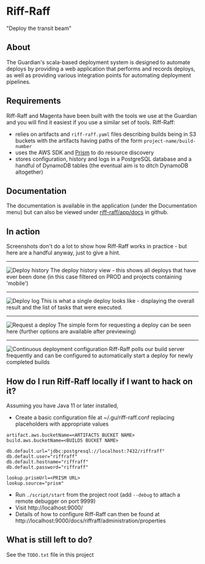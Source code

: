 Riff-Raff
=========

"Deploy the transit beam"

About
-----

The Guardian's scala-based deployment system is designed to automate deploys by providing a web application that 
performs and records deploys, as well as providing various integration points for automating deployment pipelines.

Requirements
-----

Riff-Raff and Magenta have been built with the tools we use at the Guardian
and you will find it easiest if you use a similar set of tools. Riff-Raff:

 - relies on artifacts and `riff-raff.yaml` files describing builds being in S3 buckets with the artifacts having paths of 
  the form `project-name/build-number`
 - uses the AWS SDK and [Prism](https://github.com/guardian/prism) to do resource discovery
 - stores configuration, history and logs in a PostgreSQL database and a handful of DynamoDB tables (the eventual aim is to ditch DynamoDB altogether)

Documentation
-----

The documentation is available in the application (under the Documentation menu) but can also be viewed under 
[riff-raff/app/docs](riff-raff/app/docs) in github.

In action
-----

Screenshots don't do a lot to show how Riff-Raff works in practice - but here are
a handful anyway, just to give a hint.

***

![Deploy history](contrib/img/deployment_history.png)
The deploy history view - this shows all deploys that have ever been done (in this case filtered on PROD and projects containing 'mobile')

***

![Deploy log](contrib/img/deployment_view.png)
This is what a single deploy looks like - displaying the overall result and the list of tasks that were executed.

***

![Request a deploy](contrib/img/deployment_request.png)
The simple form for requesting a deploy can be seen here (further options are available after previewing)

***

![Continuous deployment configuration](contrib/img/deployment_continuous.png)
Riff-Raff polls our build server frequently and can be configured to automatically start a deploy for newly completed builds

How do I run Riff-Raff locally if I want to hack on it?
-------------------------------------------------------

Assuming you have Java 11 or later installed, 

 * Create a basic configuration file at ~/.gu/riff-raff.conf replacing placeholders with appropriate values
```
artifact.aws.bucketName=<ARTIFACTS BUCKET NAME>
build.aws.bucketName=<BUILDS BUCKET NAME>

db.default.url="jdbc:postgresql://localhost:7432/riffraff"
db.default.user="riffraff"
db.default.hostname="riffraff"
db.default.password="riffraff"

lookup.prismUrl=<PRISM URL>
lookup.source="prism"
```
 * Run `./script/start` from the project root (add `--debug` to attach a remote debugger on port 9999)
 * Visit http://localhost:9000/
 * Details of how to configure Riff-Raff can then be found at http://localhost:9000/docs/riffraff/administration/properties 


What is still left to do?
------

See the `TODO.txt` file in this project
